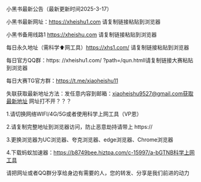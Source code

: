 小黑书最新公告（最新更新时间2025-3-17）

小黑书最新网址：https://xheishu1.com 请复制链接粘贴到浏览器

小黑书备用线路1 https://xheishu.com 请复制链接粘贴到浏览器

每日永久地址（需科学⬆️网工具）https://xhs1.com/ 请复制链接粘贴到浏览器

每日官方QQ群：https: //xheishu1.com/ ?path=/qun.htmll请复制链接大赛粘贴到浏览器

每日大赛TG官方群：https://t.me/xiaoheishu11

失联获取最新地址方法：发任意内容到邮箱：xiaoheishu9527@gmail.com获取最新地址
网址打不开？？？

1.请切换网络WIFI/4G/5G或者使用科学上网工具（VP恩）

2.请复制完整地址到浏览器访问，防止恶意劫持请带上 https://

3.更换浏览器为UC浏览器、夸克浏览器、edge浏览器、Chrome浏览器

4.下载蚂蚁加速器：https://b8749bee.hiztpa.com/c-15997/a-bGTNB科学上网工具

请把网址或者QQ群分享给身边有需要的人，您的转发、分享是我们前进的动力
